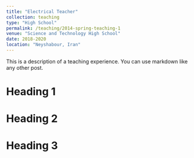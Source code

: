 ```yaml
---
title: "Electrical Teacher"
collection: teaching
type: "High School"
permalink: /teaching/2014-spring-teaching-1
venue: "Science and Technology High School"
date: 2018-2020
location: "Neyshabour, Iran"
---
```


This is a description of a teaching experience. You can use markdown like any other post.

Heading 1
======

Heading 2
======

Heading 3
======
